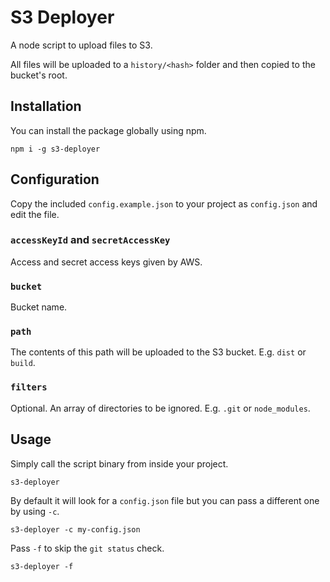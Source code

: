 # S3 Deployer

A node script to upload files to S3.

All files will be uploaded to a `history/<hash>` folder and then copied to the bucket's root.

## Installation

You can install the package globally using npm.

```
npm i -g s3-deployer
```

## Configuration

Copy the included `config.example.json` to your project as `config.json` and edit the file.

### `accessKeyId` and `secretAccessKey`

Access and secret access keys given by AWS.

### `bucket`

Bucket name.

### `path`

The contents of this path will be uploaded to the S3 bucket. E.g. `dist` or `build`.

### `filters`

Optional. An array of directories to be ignored. E.g. `.git` or `node_modules`.

## Usage

Simply call the script binary from inside your project.

```
s3-deployer
```
By default it will look for a `config.json` file but you can pass a different one by using `-c`.

```
s3-deployer -c my-config.json
```

Pass `-f` to skip the `git status` check.

```
s3-deployer -f
```
